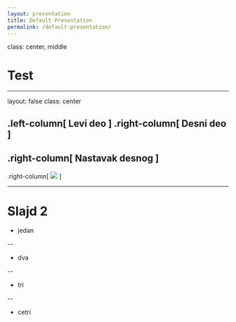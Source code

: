 ```yaml
---
layout: presentation
title: Default Presentation
permalink: /default-presentation/
---
```


class: center, middle
# Test

---
layout: false
class: center

.left-column[
  Levi deo
]
.right-column[
  Desni deo
]
--
.right-column[
  Nastavak desnog
]
--
.right-column[
  ![](https://avatars.githubusercontent.com/u/106514153?s=48&v=4)
]

---

# Slajd 2

* jedan

--
* dva

--
* tri

--
* cetri
